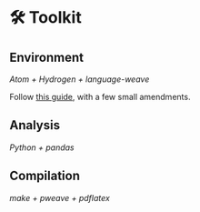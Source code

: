 # 🛠 Toolkit

## Environment

_Atom + Hydrogen + language-weave_ 

Follow [this guide](http://protips.maxmasnick.com/literate-python-setup-with-pweave-and-atom),
with a few small amendments.

## Analysis

_Python + pandas_

## Compilation

_make + pweave + pdflatex_